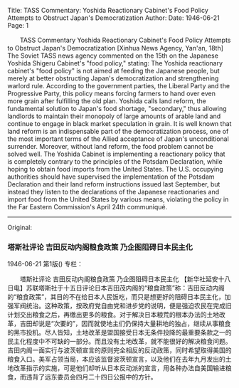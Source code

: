 Title: TASS Commentary: Yoshida Reactionary Cabinet's Food Policy Attempts to Obstruct Japan's Democratization
Author:
Date: 1946-06-21
Page: 1

　　TASS Commentary
    Yoshida Reactionary Cabinet's Food Policy
    Attempts to Obstruct Japan's Democratization
    [Xinhua News Agency, Yan'an, 18th] The Soviet TASS news agency commented on the 15th on the Japanese Yoshida Shigeru Cabinet's "food policy," stating: The Yoshida reactionary cabinet's "food policy" is not aimed at feeding the Japanese people, but merely at better obstructing Japan's democratization and strengthening warlord rule. According to the government parties, the Liberal Party and the Progressive Party, this policy means forcing farmers to hand over even more grain after fulfilling the old plan. Yoshida calls land reform, the fundamental solution to Japan's food shortage, "secondary," thus allowing landlords to maintain their monopoly of large amounts of arable land and continue to engage in black market speculation in grain. It is well known that land reform is an indispensable part of the democratization process, one of the most important terms of the Allied acceptance of Japan's unconditional surrender. Moreover, without land reform, the food problem cannot be solved well. The Yoshida Cabinet is implementing a reactionary policy that is completely contrary to the principles of the Potsdam Declaration, while hoping to obtain food imports from the United States. The U.S. occupying authorities should have supervised the implementation of the Potsdam Declaration and their land reform instructions issued last September, but instead they listen to the declarations of the Japanese reactionaries and import food from the United States by various means, violating the policy in the Far Eastern Commission's April 24th communiqué.



<hr /> 

Original: 


### 塔斯社评论  吉田反动内阁粮食政策  乃企图阻碍日本民主化

1946-06-21
第1版()
专栏：

　　塔斯社评论
    吉田反动内阁粮食政策
    乃企图阻碍日本民主化
    【新华社延安十八日电】苏联塔斯社于十五日评论日本吉田茂内阁的“粮食政策”称：吉田反动内阁的“粮食政策”，其目的不在给日本人民饭吃，而只是想更好的阻碍日本民主化，加强军阀统治。这种政策，按政府党自由党和进步党的说明，便是强迫农民在完成旧计划交出粮食之后，再缴出更多的粮食。对于解决日本粮荒的根本办法的土地改革，吉田却说是“次要的”，因而就使地主们仍保持大量耕地的独占，继续从事粮食的黑市投机。尽人皆知，土地改革是盟国接受日本无条件投降的最重要条款之一的民主化程度中不可缺的一部分。而且没有土地改革，就不能很好的解决粮食问题。吉田内阁一面实行与波茨顿宣言的原则完全相反的反动政策，同时希望取得美国的粮食入口。美军占领当局，本应该监督波茨顿宣言，以及他们在去年九月发出的土地改革指示的实施，可是他们却听从日本反动派的宣言，用各种办法自美国输进粮食，而违背了远东委员会四月二十四日公报中的方针。
